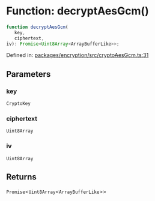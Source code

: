 # Function: decryptAesGcm()

```ts
function decryptAesGcm(
   key, 
   ciphertext, 
iv): Promise<Uint8Array<ArrayBufferLike>>;
```

Defined in: [packages/encryption/src/cryptoAesGcm.ts:31](https://github.com/towns-protocol/towns/blob/0db1fd0ac7258e8db8cedfb6183e8eade8284fa1/packages/encryption/src/cryptoAesGcm.ts#L31)

## Parameters

### key

`CryptoKey`

### ciphertext

`Uint8Array`

### iv

`Uint8Array`

## Returns

`Promise`\<`Uint8Array`\<`ArrayBufferLike`\>\>
